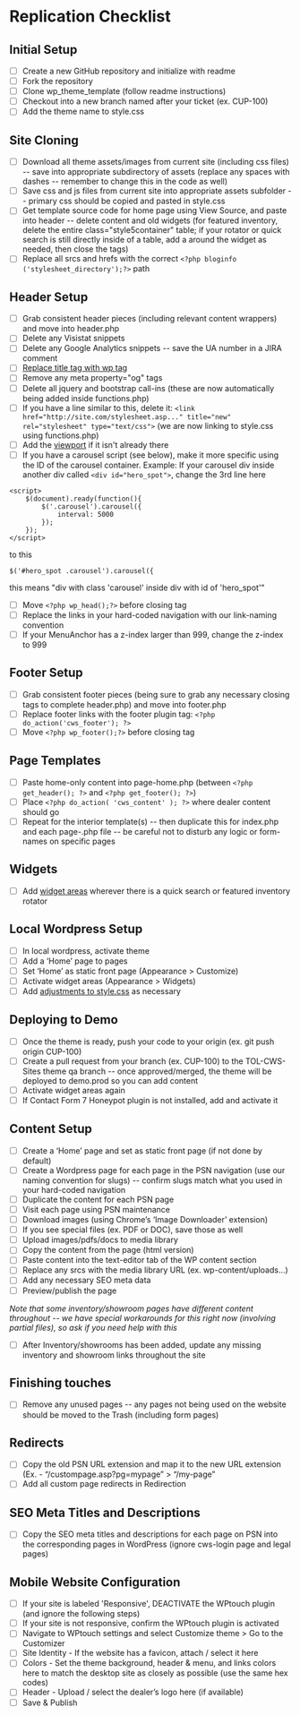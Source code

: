 # Replication Checklist

## Initial Setup
- [ ] Create a new GitHub repository and initialize with readme
- [ ] Fork the repository
- [ ] Clone wp_theme_template (follow readme instructions)
- [ ] Checkout into a new branch named after your ticket (ex. CUP-100)
- [ ] Add the theme name to style.css

## Site Cloning
- [ ] Download all theme assets/images from current site (including css files) -- save into appropriate subdirectory of assets (replace any spaces with dashes -- remember to change this in the code as well)
- [ ] Save css and js files from current site into appropriate assets subfolder -- primary css should be copied and pasted in style.css
- [ ] Get template source code for home page using View Source, and paste into header -- delete content and old widgets (for featured inventory, delete the entire class="style5container" table; if your rotator or quick search is still directly inside of a table, add a <tr><td> around the widget as needed, then close the tags)
- [ ] Replace all srcs and hrefs with the correct `<?php bloginfo ('stylesheet_directory');?>` path

## Header Setup
- [ ] Grab consistent header pieces (including relevant content wrappers) and move into header.php
- [ ] Delete any Visistat snippets
- [ ] Delete any Google Analytics snippets -- save the UA number in a JIRA comment
- [ ] [Replace title tag with wp tag](https://github.dominionenterprises.com/TOL-CWS-Sites/wp-theme-template/blob/master/docs/SNIPPETS.md#meta-tag-replacement)
- [ ] Remove any meta property="og" tags
- [ ] Delete all jquery and bootstrap call-ins (these are now automatically being added inside functions.php)
- [ ] If you have a line similar to this, delete it: `<link href="http://site.com/stylesheet.asp..." title="new" rel="stylesheet" type="text/css">` (we are now linking to style.css using functions.php)
- [ ] Add the [viewport](https://github.dominionenterprises.com/TOL-CWS-Sites/wp-theme-template/blob/master/docs/SNIPPETS.md#viewport) if it isn't already there
- [ ] If you have a carousel script (see below), make it more specific using the ID of the carousel container. Example:
If your carousel div inside another div called `<div id="hero_spot">`, change the 3rd line here
```
<script>
    $(document).ready(function(){
        $('.carousel').carousel({
            interval: 5000
        });
    });
</script>
```
to this
```
$('#hero_spot .carousel').carousel({
```
this means "div with class 'carousel' inside div with id of 'hero_spot'"
- [ ] Move `<?php wp_head();?>` before closing </head> tag
- [ ] Replace the links in your hard-coded navigation with our link-naming convention
- [ ] If your MenuAnchor has a z-index larger than 999, change the z-index to 999

## Footer Setup
- [ ] Grab consistent footer pieces (being sure to grab any necessary closing tags to complete header.php) and move into footer.php
- [ ] Replace footer links with the footer plugin tag:  `<?php do_action('cws_footer'); ?>`
- [ ] Move `<?php wp_footer();?>` before closing </body> tag

## Page Templates
- [ ] Paste home-only content into page-home.php (between `<?php get_header(); ?>` and `<?php get_footer(); ?>`)
- [ ] Place `<?php do_action( 'cws_content' ); ?>` where dealer content should go
- [ ] Repeat for the interior template(s) -- then duplicate this for index.php and each page-.php file -- be careful not to disturb any logic or form-names on specific pages

## Widgets
- [ ] Add [widget areas](https://github.dominionenterprises.com/TOL-CWS-Sites/wp-theme-template/blob/master/docs/SNIPPETS.md#widget-areas) wherever there is a quick search or featured inventory rotator

## Local Wordpress Setup
- [ ] In local wordpress, activate theme
- [ ] Add a ‘Home’ page to pages
- [ ] Set ‘Home’ as static front page (Appearance > Customize)
- [ ] Activate widget areas (Appearance > Widgets)
- [ ] Add [adjustments to style.css](https://github.dominionenterprises.com/TOL-CWS-Sites/wp-theme-template/blob/master/docs/SNIPPETS.md#featured-inventory-style-adjustments) as necessary

## Deploying to Demo
- [ ] Once the theme is ready, push your code to your origin (ex. git push origin CUP-100)
- [ ] Create a pull request from your branch (ex. CUP-100) to the TOL-CWS-Sites theme qa branch -- once approved/merged, the theme will be deployed to demo.prod so you can add content
- [ ] Activate widget areas again
- [ ] If Contact Form 7 Honeypot plugin is not installed, add and activate it

## Content Setup
- [ ] Create a ‘Home’ page and set as static front page (if not done by default)
- [ ] Create a Wordpress page for each page in the PSN navigation (use our naming convention for slugs) -- confirm slugs match what you used in your hard-coded navigation
- [ ] Duplicate the content for each PSN page
- [ ] Visit each page using PSN maintenance
- [ ] Download images (using Chrome’s ‘Image Downloader’ extension)
- [ ] If you see special files (ex. PDF or DOC), save those as well
- [ ] Upload images/pdfs/docs to media library
- [ ] Copy the content from the page (html version)
- [ ] Paste content into the text-editor tab of the WP content section
- [ ] Replace any srcs with the media library URL (ex. wp-content/uploads…)
- [ ] Add any necessary SEO meta data
- [ ] Preview/publish the page

*Note that some inventory/showroom pages have different content throughout -- we have special workarounds for this right now (involving partial files), so ask if you need help with this*
- [ ] After Inventory/showrooms has been added, update any missing inventory and showroom links throughout the site

## Finishing touches
- [ ] Remove any unused pages -- any pages not being used on the website should be moved to the Trash (including form pages)

## Redirects
- [ ] Copy the old PSN URL extension and map it to the new URL extension (Ex. - “/custompage.asp?pg=mypage” > “/my-page”
- [ ] Add all custom page redirects in Redirection

## SEO Meta Titles and Descriptions
- [ ] Copy the SEO meta titles and descriptions for each page on PSN into the corresponding pages in WordPress (ignore cws-login page and legal pages)

## Mobile Website Configuration
- [ ] If your site is labeled 'Responsive', DEACTIVATE the WPtouch plugin (and ignore the following steps)
- [ ] If your site is not responsive, confirm the WPtouch plugin is activated
- [ ] Navigate to WPtouch settings and select Customize theme > Go to the Customizer
- [ ] Site Identity - If the website has a favicon, attach / select it here
- [ ] Colors - Set the theme background, header & menu, and links colors here to match the desktop site as closely as possible (use the same hex codes)
- [ ] Header - Upload / select the dealer’s logo here (if available)
- [ ] Save & Publish
